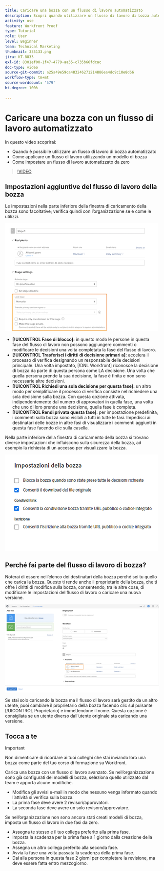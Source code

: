 ```yaml
---
title: Caricare una bozza con un flusso di lavoro automatizzato
description: Scopri quando utilizzare un flusso di lavoro di bozza automatizzato, come applicare un flusso di lavoro utilizzando un modello di bozza e come impostare un flusso di lavoro automatizzato da zero.
activity: use
feature: Workfront Proof
type: Tutorial
role: User
level: Beginner
team: Technical Marketing
thumbnail: 335133.png
jira: KT-8833
exl-id: 8301ef00-1f47-4779-aa35-c735b66fdcac
doc-type: video
source-git-commit: a25a49e59ca483246271214886ea4dc9c10e8d66
workflow-type: tm+mt
source-wordcount: '579'
ht-degree: 100%

---
```


# Caricare una bozza con un flusso di lavoro automatizzato

In questo video scoprirai:

* Quando è possibile utilizzare un flusso di lavoro di bozza automatizzato
* Come applicare un flusso di lavoro utilizzando un modello di bozza
* Come impostare un flusso di lavoro automatizzato da zero

>[!VIDEO](https://video.tv.adobe.com/v/335133/?quality=12&learn=on)



## Impostazioni aggiuntive del flusso di lavoro della bozza

Le impostazioni nella parte inferiore della finestra di caricamento della bozza sono facoltative; verifica quindi con l’organizzazione se e come le utilizzi.

![Immagine della finestra [!UICONTROL Nuova bozza]con [!UICONTROL Impostazioni fase] evidenziato.](assets/additional-proof-workflow-settings.png)

* **[!UICONTROL Fase di blocco]:** in questo modo le persone in questa fase del flusso di lavoro non possono aggiungere commenti o modificare le decisioni una volta completata la fase del flusso di lavoro.
* **[!UICONTROL Trasferisci i diritti di decisione primari a]:** accelera il processo di verifica designando un responsabile delle decisioni principale. Una volta impostato, [!DNL Workfront] riconosce la decisione di bozza da parte di questa persona come LA decisione. Una volta che quella persona prende la sua decisione, la fase è finita e non sono necessarie altre decisioni.
* **[!UICONTROL Richiedi una sola decisione per questa fase]:** un altro modo per semplificare il processo di verifica consiste nel richiedere una sola decisione sulla bozza. Con questa opzione attivata, indipendentemente dal numero di approvatori in quella fase, una volta che uno di loro prende una decisione, quella fase è completa.
* **[!UICONTROL Rendi privata questa fase]:** per impostazione predefinita, i commenti sulla bozza sono visibili a tutti in tutte le fasi. Impedisci ai destinatari delle bozze in altre fasi di visualizzare i commenti aggiunti in questa fase facendo clic sulla casella.

Nella parte inferiore della finestra di caricamento della bozza si trovano diverse impostazioni che influiscono sulla sicurezza della bozza, ad esempio la richiesta di un accesso per visualizzare la bozza.

<!--
Learn more about these in the Proof settings section of the Configure a proof article.
-->

![Immagine della sezione [!UICONTROL Impostazioni bozza] della finestra di caricamento bozza.](assets/additional-proof-workflow-settings-2.png)

<!--
### Learn more
* Automated workflow overview
* Automated workflow stages overview
-->

<!--
### Guides
* Plan an advanced workflow worksheet
-->

## Perché fai parte del flusso di lavoro di bozza?

Noterai di essere nell’elenco dei destinatari della bozza perché sei tu quello che carica la bozza. Questo ti rende anche il proprietario della bozza, che ti offre i diritti di modifica sulla bozza, consentendo, tra le altre cose, di modificare le impostazioni del flusso di lavoro o caricare una nuova versione.

![Immagine della finestra di caricamento della bozza con il proprietario della bozza evidenziato nell’elenco dei destinatari.](assets/proof-owner.png)

Se stai solo caricando la bozza ma il flusso di lavoro sarà gestito da un altro utente, puoi cambiare il proprietario della bozza facendo clic sul pulsante [!UICONTROL Proprietario] e immettendone il nome. Questa opzione è consigliata se un utente diverso dall’utente originale sta caricando una versione.

## Tocca a te

>[!IMPORTANT]
>
>Non dimenticare di ricordare ai tuoi colleghi che stai inviando loro una bozza come parte del tuo corso di formazione su Workfront.


Carica una bozza con un flusso di lavoro avanzato. Se nell’organizzazione sono già configurati dei modelli di bozza, seleziona quello utilizzato dal team e apporta alcune modifiche.

* Modifica gli avvisi e-mail in modo che nessuno venga informato quando l’attività si verifica sulla bozza.
* La prima fase deve avere 2 revisori/approvatori.
* La seconda fase deve avere un solo revisore/approvatore.

Se nell’organizzazione non sono ancora stati creati modelli di bozza, imposta un flusso di lavoro in due fasi da zero.

* Assegna te stesso e il tuo collega preferito alla prima fase.
* Imposta la scadenza per la prima fase a 1 giorno dalla creazione della bozza.
* Assegna un altro collega preferito alla seconda fase.
* Avvia la fase una volta passata la scadenza della prima fase.
* Dai alla persona in questa fase 2 giorni per completare la revisione, ma deve essere fatta entro mezzogiorno.


